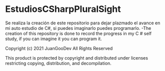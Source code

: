 # EstudiosCSharpPluralSight
Se realiza la creación de este repositorio para dejar plazmado el avance en mi auto estudio de C#, si puedes imaginarlo puedes programarlo.
-The creation of this repository is done to record the progress in my C # self study, if you can imagine it you can program it. 

Copyright (c) 2021 JuanGooDev
All Rights Reserved
 
This product is protected by copyright and distributed under
licenses restricting copying, distribution, and decompilation.
